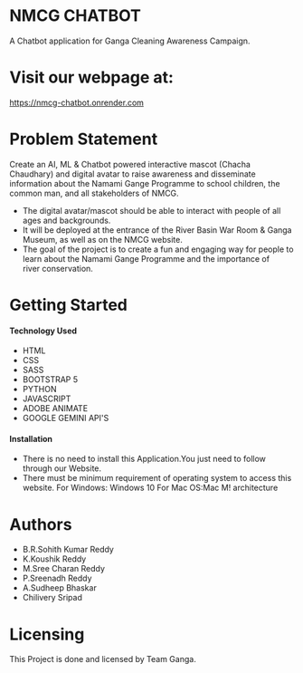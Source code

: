 # NMCG CHATBOT
A Chatbot application for Ganga Cleaning Awareness Campaign.
# Visit our webpage at: 
https://nmcg-chatbot.onrender.com


# Problem Statement
Create an AI, ML & Chatbot powered interactive mascot (Chacha Chaudhary) and 
digital avatar to raise awareness and disseminate information about the Namami 
Gange Programme to school children, the common man, and all stakeholders of 
NMCG. 
- The digital avatar/mascot should be able to interact with people of all ages and 
backgrounds. 
- It will be deployed at the entrance of the River Basin War Room & Ganga Museum, as 
well as on the NMCG website. 
- The goal of the project is to create a fun and engaging way for people to learn about 
the Namami Gange Programme and the importance of river conservation.

# Getting Started
  ####  Technology Used
- HTML
- CSS
- SASS
- BOOTSTRAP 5
- PYTHON
- JAVASCRIPT
- ADOBE ANIMATE
- GOOGLE GEMINI API'S
 ####  Installation
* There is no need to install this Application.You just need to follow through our Website.
* There must be minimum requirement of operating system to access this website.
  For Windows: Windows 10
  For Mac OS:Mac M! architecture



# Authors
- B.R.Sohith Kumar Reddy
- K.Koushik Reddy
- M.Sree Charan Reddy
- P.Sreenadh Reddy
- A.Sudheep Bhaskar
- Chilivery Sripad


# Licensing
This Project is done and licensed by Team Ganga.
  

